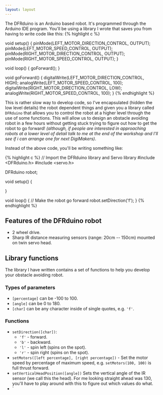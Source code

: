 ```yaml
---
layout: layout
---
```


The DFRduino is an Arduino based robot. It's programmed through the Arduino
IDE program. You'll be using a library I wrote that saves you from having to
write code like this:
{% highlight c %}

void setup() {
    pinMode(LEFT_MOTOR_DIRECTION_CONTROL, OUTPUT);
    pinMode(LEFT_MOTOR_SPEED_CONTROL, OUTPUT);
    pinMode(RIGHT_MOTOR_DIRECTION_CONTROL, OUTPUT);
    pinMode(RIGHT_MOTOR_SPEED_CONTROL, OUTPUT);
}

void loop() {
    goForward();
} 

void goForward() {
    digitalWrite(LEFT_MOTOR_DIRECTION_CONTROL, HIGH);
    analogWrite(LEFT_MOTOR_SPEED_CONTROL, 100);
    digitalWrite(RIGHT_MOTOR_DIRECTION_CONTROL, LOW);
    analogWrite(RIGHT_MOTOR_SPEED_CONTROL, 100);
}
{% endhighlight %}

This is rather slow way to develop code, so I've encapsulated (hidden the low
level details) the robot dependent things and given you a library called
`DFRduino` that allows you to control the robot at a higher level through the
use of some functions. This will allow us to design an obstacle avoiding robot
in a few hours without getting stuck trying to figure out how to get the robot
to go forward! *(although, if people are interested in approaching robots at a
lower level of detail talk to me at the end of the workshop and I'll see if i
can arrange one for next DigiMakers)*.

Instead of the above code, you'll be writing something like:

{% highlight c %}
// Import the DFRduino library and Servo library
#include <DFRduino.h>
#include <servo.h>

DFRduino robot;

void setup() {

}

void loop() {
    // Make the robot go forward
    robot.setDirection('f');
}
{% endhighlight %}

## Features of the DFRduino robot
* 2 wheel drive.
* Sharp IR distance measuring sensors (range: 20cm -- 150cm) mounted on twin
  servo head.

## Library functions
The library I have written contains a set of functions to help you develop your
obstacle avoiding robot.

### Types of parameters
* `[percentage]` can be -100 to 100.
* `[angle]` can be 0 to 180.
* `[char]` can be any character inside of single quotes, e.g. `'f'`.

### Functions
* `setDirection([char])`:
  * `'f'` - forward.
  * `'b'` - backward.
  * `'l'` - spin left (spins on the spot).
  * `'r'` - spin right (spins on the spot).
* `setMotors([left percentage], [right percentage])` -  Set the motor speed by
  percentage of maximum speed, e.g. `setMotors(100, 100)` is full thrust
  forward.
* `setVerticalHeadPosition([angle])` Sets the vertical angle of the IR sensor
  (we call this the head). For me looking straight ahead was 130, you'll have to
  play around with this to figure out which values do what.
* `
